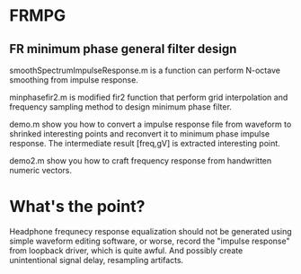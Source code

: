 # FRMPG
## FR minimum phase general filter design

smoothSpectrumImpulseResponse.m is a function can perform N-octave smoothing from impulse response.

minphasefir2.m is modified fir2 function that perform grid interpolation and frequency sampling method to design minimum phase filter.

demo.m show you how to convert a impulse response file from waveform to shrinked interesting points and reconvert it to minimum phase impulse response.
The intermediate result [freq,gV] is extracted interesting point.

demo2.m show you how to craft frequency response from handwritten numeric vectors.

# What's the point?

Headphone frequnecy response equalization should not be generated using simple waveform editing software, or worse, record the "impulse response" from loopback driver, which is quite awful. And possibly create unintentional signal delay, resampling artifacts.
